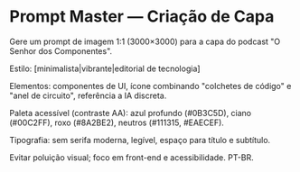 # Prompt Master — Criação de Capa

Gere um prompt de imagem 1:1 (3000×3000) para a capa do podcast "O Senhor dos Componentes".

Estilo: [minimalista|vibrante|editorial de tecnologia]

Elementos: componentes de UI, ícone combinando "colchetes de código" e "anel de circuito", referência a IA discreta.

Paleta acessível (contraste AA): azul profundo (#0B3C5D), ciano (#00C2FF), roxo (#8A2BE2), neutros (#111315, #EAECEF).

Tipografia: sem serifa moderna, legível, espaço para título e subtítulo.

Evitar poluição visual; foco em front-end e acessibilidade. PT-BR.